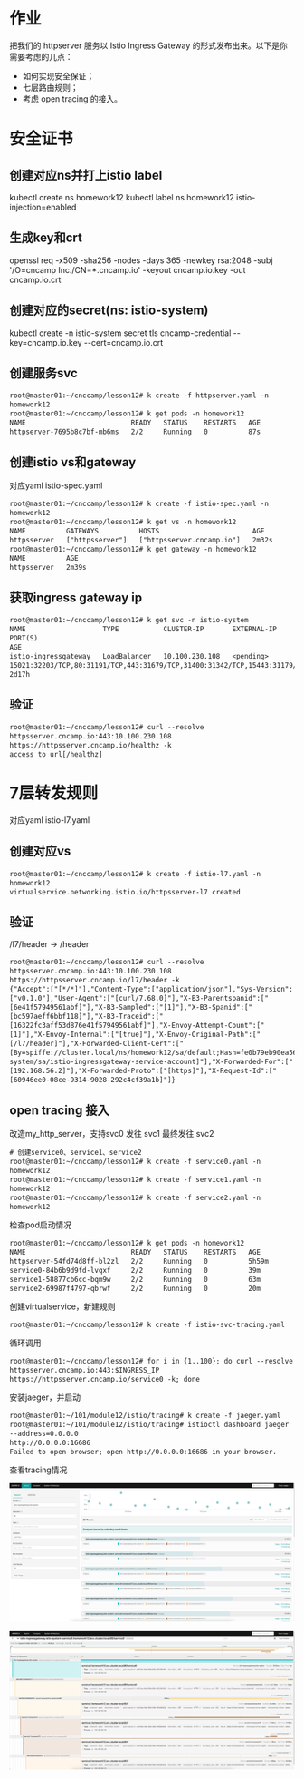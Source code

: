 # 作业
把我们的 httpserver 服务以 Istio Ingress Gateway 的形式发布出来。以下是你需要考虑的几点：

- 如何实现安全保证；
- 七层路由规则；
- 考虑 open tracing 的接入。

# 安全证书

## 创建对应ns并打上istio label

kubectl create ns homework12
kubectl label ns homework12 istio-injection=enabled

## 生成key和crt

openssl req -x509 -sha256 -nodes -days 365 -newkey rsa:2048 -subj '/O=cncamp Inc./CN=*.cncamp.io' -keyout cncamp.io.key -out cncamp.io.crt

## 创建对应的secret(ns: istio-system)

kubectl create -n istio-system secret tls cncamp-credential --key=cncamp.io.key --cert=cncamp.io.crt

## 创建服务svc

```shell
root@master01:~/cnccamp/lesson12# k create -f httpserver.yaml -n homework12
root@master01:~/cnccamp/lesson12# k get pods -n homework12
NAME                          READY   STATUS    RESTARTS   AGE
httpserver-7695b8c7bf-mb6ms   2/2     Running   0          87s
```

## 创建istio vs和gateway

对应yaml istio-spec.yaml

```shell
root@master01:~/cnccamp/lesson12# k create -f istio-spec.yaml -n homework12
root@master01:~/cnccamp/lesson12# k get vs -n homework12
NAME          GATEWAYS          HOSTS                       AGE
httpsserver   ["httpsserver"]   ["httpsserver.cncamp.io"]   2m32s
root@master01:~/cnccamp/lesson12# k get gateway -n homework12
NAME          AGE
httpsserver   2m39s
```

## 获取ingress gateway ip
```shell
root@master01:~/cnccamp/lesson12# k get svc -n istio-system
NAME                   TYPE           CLUSTER-IP       EXTERNAL-IP   PORT(S)                                                                      AGE
istio-ingressgateway   LoadBalancer   10.100.230.108   <pending>     15021:32203/TCP,80:31191/TCP,443:31679/TCP,31400:31342/TCP,15443:31179/TCP   2d17h
```

## 验证
```shell
root@master01:~/cnccamp/lesson12# curl --resolve httpsserver.cncamp.io:443:10.100.230.108 https://httpsserver.cncamp.io/healthz -k
access to url[/healthz]
```

# 7层转发规则

对应yaml istio-l7.yaml

## 创建对应vs

```shell
root@master01:~/cnccamp/lesson12# k create -f istio-l7.yaml -n homework12
virtualservice.networking.istio.io/httpsserver-l7 created
```

## 验证

/l7/header -> /header

```shell
root@master01:~/cnccamp/lesson12# curl --resolve httpsserver.cncamp.io:443:10.100.230.108 https://httpsserver.cncamp.io/l7/header -k
{"Accept":["[*/*]"],"Content-Type":["application/json"],"Sys-Version":["v0.1.0"],"User-Agent":["[curl/7.68.0]"],"X-B3-Parentspanid":["[6e41f57949561abf]"],"X-B3-Sampled":["[1]"],"X-B3-Spanid":["[bc597aeff6bbf118]"],"X-B3-Traceid":["[16322fc3aff53d876e41f57949561abf]"],"X-Envoy-Attempt-Count":["[1]"],"X-Envoy-Internal":["[true]"],"X-Envoy-Original-Path":["[/l7/header]"],"X-Forwarded-Client-Cert":["[By=spiffe://cluster.local/ns/homework12/sa/default;Hash=fe0b79eb90ea56ee04627d2d2f00fc6b3b977beaad896a5cb63d11ea87e4018f;Subject=\"\";URI=spiffe://cluster.local/ns/istio-system/sa/istio-ingressgateway-service-account]"],"X-Forwarded-For":["[192.168.56.2]"],"X-Forwarded-Proto":["[https]"],"X-Request-Id":["[60946ee0-08ce-9314-9028-292c4cf39a1b]"]}
```

## open tracing 接入

改造my_http_server，支持svc0 发往 svc1 最终发往 svc2
```shell
# 创建service0、service1、service2
root@master01:~/cnccamp/lesson12# k create -f service0.yaml -n homework12
root@master01:~/cnccamp/lesson12# k create -f service1.yaml -n homework12
root@master01:~/cnccamp/lesson12# k create -f service2.yaml -n homework12
```

检查pod启动情况
```shell
root@master01:~/cnccamp/lesson12# k get pods -n homework12
NAME                          READY   STATUS    RESTARTS   AGE
httpserver-54fd74d8ff-bl2zl   2/2     Running   0          5h59m
service0-84b6b9d9fd-lvqxf     2/2     Running   0          39m
service1-58877cb6cc-bqm9w     2/2     Running   0          63m
service2-69987f4797-qbrwf     2/2     Running   0          20m
```

创建virtualservice，新建规则

```shell
root@master01:~/cnccamp/lesson12# k create -f istio-svc-tracing.yaml
```

循环调用
```shell
root@master01:~/cnccamp/lesson12# for i in {1..100}; do curl --resolve httpsserver.cncamp.io:443:$INGRESS_IP https://httpsserver.cncamp.io/service0 -k; done
```

安装jaeger，并启动
```shell
root@master01:~/101/module12/istio/tracing# k create -f jaeger.yaml
root@master01:~/101/module12/istio/tracing# istioctl dashboard jaeger --address=0.0.0.0
http://0.0.0.0:16686
Failed to open browser; open http://0.0.0.0:16686 in your browser.
```

查看tracing情况

![img.png](screenshots/img.png)

![img_1.png](screenshots/img_1.png)
